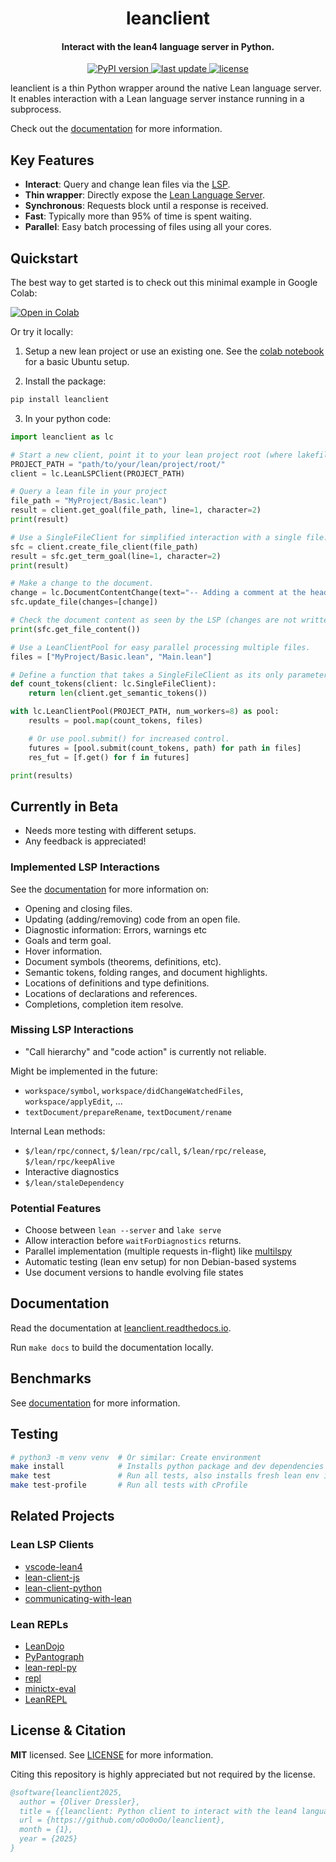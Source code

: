 <h1 align="center">
  leanclient
</h1>

<h4 align="center">Interact with the lean4 language server in Python.</h4>

<p align="center">
  <a href="https://pypi.org/project/leanclient/">
    <img src="https://img.shields.io/pypi/v/leanclient.svg" alt="PyPI version" />
  </a>
  <a href="">
    <img src="https://img.shields.io/github/last-commit/oOo0oOo/leanclient" alt="last update" />
  </a>
  <a href="https://github.com/oOo0oOo/leanclient/blob/master/LICENSE">
    <img src="https://img.shields.io/github/license/oOo0oOo/leanclient.svg" alt="license" />
  </a>
</p>

leanclient is a thin Python wrapper around the native Lean language server.
It enables interaction with a Lean language server instance running in a subprocess.

Check out the [documentation](https://leanclient.readthedocs.io) for more information.


## Key Features

- **Interact**: Query and change lean files via the [LSP](https://microsoft.github.io/language-server-protocol/specifications/lsp/3.17/specification/).
- **Thin wrapper**: Directly expose the [Lean Language Server](https://github.com/leanprover/lean4/tree/master/src/Lean/Server).
- **Synchronous**: Requests block until a response is received.
- **Fast**: Typically more than 95% of time is spent waiting.
- **Parallel**: Easy batch processing of files using all your cores.


## Quickstart

The best way to get started is to check out this minimal example in Google Colab:

[![Open in Colab](https://colab.research.google.com/assets/colab-badge.svg)](https://colab.research.google.com/github/oOo0oOo/leanclient/blob/main/examples/getting_started_leanclient.ipynb)

Or try it locally:

1) Setup a new lean project or use an existing one. See the [colab notebook](examples/getting_started_leanclient.ipynb) for a basic Ubuntu setup.

2) Install the package:

```bash
pip install leanclient
```

3) In your python code:

```python
import leanclient as lc

# Start a new client, point it to your lean project root (where lakefile.toml is located).
PROJECT_PATH = "path/to/your/lean/project/root/"
client = lc.LeanLSPClient(PROJECT_PATH)

# Query a lean file in your project
file_path = "MyProject/Basic.lean")
result = client.get_goal(file_path, line=1, character=2)
print(result)

# Use a SingleFileClient for simplified interaction with a single file.
sfc = client.create_file_client(file_path)
result = sfc.get_term_goal(line=1, character=2)
print(result)

# Make a change to the document.
change = lc.DocumentContentChange(text="-- Adding a comment at the head of the file\n", start=[0, 0], end=[0, 0])
sfc.update_file(changes=[change])

# Check the document content as seen by the LSP (changes are not written to disk).
print(sfc.get_file_content())

# Use a LeanClientPool for easy parallel processing multiple files.
files = ["MyProject/Basic.lean", "Main.lean"]

# Define a function that takes a SingleFileClient as its only parameter.
def count_tokens(client: lc.SingleFileClient):
    return len(client.get_semantic_tokens())

with lc.LeanClientPool(PROJECT_PATH, num_workers=8) as pool:
    results = pool.map(count_tokens, files)

    # Or use pool.submit() for increased control.
    futures = [pool.submit(count_tokens, path) for path in files]
    res_fut = [f.get() for f in futures]

print(results)
```


## Currently in Beta

- Needs more testing with different setups.
- Any feedback is appreciated!


### Implemented LSP Interactions

See the [documentation](https://leanclient.readthedocs.io) for more information on:

- Opening and closing files.
- Updating (adding/removing) code from an open file.
- Diagnostic information: Errors, warnings etc
- Goals and term goal.
- Hover information.
- Document symbols (theorems, definitions, etc).
- Semantic tokens, folding ranges, and document highlights.
- Locations of definitions and type definitions.
- Locations of declarations and references.
- Completions, completion item resolve.


### Missing LSP Interactions

- "Call hierarchy" and "code action" is currently not reliable.

Might be implemented in the future:
- `workspace/symbol`, `workspace/didChangeWatchedFiles`, `workspace/applyEdit`, ...
- `textDocument/prepareRename`, `textDocument/rename`

Internal Lean methods:
- `$/lean/rpc/connect`, `$/lean/rpc/call`, `$/lean/rpc/release`, `$/lean/rpc/keepAlive`
- Interactive diagnostics
- `$/lean/staleDependency`


### Potential Features

- Choose between `lean --server` and `lake serve`
- Allow interaction before `waitForDiagnostics` returns.
- Parallel implementation (multiple requests in-flight) like [multilspy](https://github.com/microsoft/multilspy/)
- Automatic testing (lean env setup) for non Debian-based systems
- Use document versions to handle evolving file states


## Documentation

Read the documentation at [leanclient.readthedocs.io](https://leanclient.readthedocs.io).

Run ``make docs`` to build the documentation locally.

## Benchmarks

See [documentation](https://leanclient.readthedocs.io/en/latest/benchmarks.html) for more information.


## Testing

```bash
# python3 -m venv venv  # Or similar: Create environment
make install            # Installs python package and dev dependencies
make test               # Run all tests, also installs fresh lean env if not found
make test-profile       # Run all tests with cProfile
```


## Related Projects

### Lean LSP Clients

- [vscode-lean4](https://github.com/leanprover/vscode-lean4)
- [lean-client-js](https://github.com/leanprover/lean-client-js/)
- [lean-client-python](https://github.com/leanprover-community/lean-client-python)
- [communicating-with-lean](https://github.com/jasonrute/communicating-with-lean)

### Lean REPLs

- [LeanDojo](https://github.com/lean-dojo/LeanDojo)
- [PyPantograph](https://github.com/lenianiva/PyPantograph)
- [lean-repl-py](https://github.com/sorgfresser/lean-repl-py)
- [repl](https://github.com/leanprover-community/repl)
- [minictx-eval](https://github.com/cmu-l3/minictx-eval)
- [LeanREPL](https://github.com/arthurpaulino/LeanREPL)


## License & Citation

**MIT** licensed. See [LICENSE](LICENSE) for more information.

Citing this repository is highly appreciated but not required by the license.

```bibtex
@software{leanclient2025,
  author = {Oliver Dressler},
  title = {{leanclient: Python client to interact with the lean4 language server}},
  url = {https://github.com/oOo0oOo/leanclient},
  month = {1},
  year = {2025}
}
```